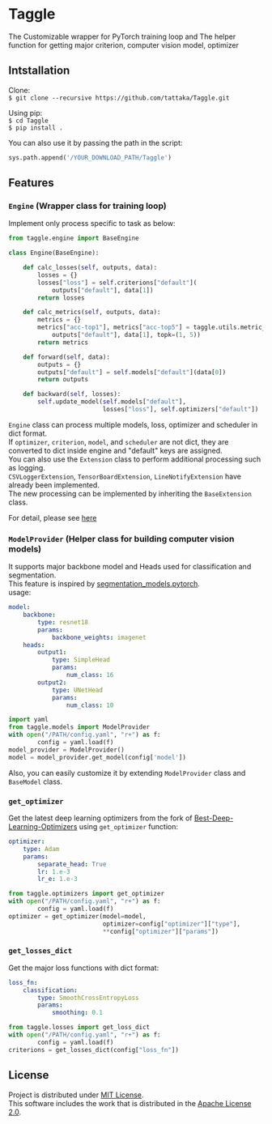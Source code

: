 Taggle
=====

The Customizable wrapper for PyTorch training loop and The helper function for getting major criterion, computer vision model, optimizer

## Intstallation
Clone:  
`$ git clone --recursive https://github.com/tattaka/Taggle.git`

Using pip:  
`$ cd Taggle`  
`$ pip install .`

You can also use it by passing the path in the script:
```python
sys.path.append('/YOUR_DOWNLOAD_PATH/Taggle')
```

## Features

### `Engine` (Wrapper class for training loop)
Implement only process specific to task as below:

```python
from taggle.engine import BaseEngine

class Engine(BaseEngine):

    def calc_losses(self, outputs, data):
        losses = {}
        losses["loss"] = self.criterions["default"](
            outputs["default"], data[1])
        return losses

    def calc_metrics(self, outputs, data):
        metrics = {}
        metrics["acc-top1"], metrics["acc-top5"] = taggle.utils.metric_functions.accuracy(
            outputs["default"], data[1], topk=(1, 5))
        return metrics

    def forward(self, data):
        outputs = {}
        outputs["default"] = self.models["default"](data[0])
        return outputs

    def backward(self, losses):
        self.update_model(self.models["default"],
                          losses["loss"], self.optimizers["default"])
```
`Engine` class can process multiple models, loss, optimizer and scheduler in dict format.  
If `optimizer`, `criterion`, `model`, and `scheduler` are not dict, they are converted to dict inside engine and "default" keys are assigned.  
You can also use the `Extension` class to perform additional processing such as logging.  
`CSVLoggerExtension`, `TensorBoardExtension`, `LineNotifyExtension` have already been implemented.  
The new processing can be implemented by inheriting the `BaseExtension` class.  

For detail, please see [here](https://github.com/tattaka/Taggle/blob/master/example/train_mnist_example.py)


### `ModelProvider` (Helper class for building computer vision models)
It supports major backbone model and Heads used for classification and segmentation.   
This feature is inspired by [segmentation_models.pytorch](https://github.com/qubvel/segmentation_models.pytorch).  
usage:
```yaml example.yaml
model:
    backbone: 
        type: resnet18
        params:
            backbone_weights: imagenet
    heads:
        output1: 
            type: SimpleHead
            params:
                num_class: 16
        output2: 
            type: UNetHead
            params:
                num_class: 10
```
```python
import yaml
from taggle.models import ModelProvider
with open("/PATH/config.yaml", "r+") as f:
        config = yaml.load(f)
model_provider = ModelProvider()
model = model_provider.get_model(config['model'])
```
Also, you can easily customize it by extending `ModelProvider` class and `BaseModel` class.

### `get_optimizer` 
Get the latest deep learning optimizers from the fork of [Best-Deep-Learning-Optimizers](https://github.com/lessw2020/Best-Deep-Learning-Optimizers) using `get_optimizer` function:
``` yaml
optimizer: 
    type: Adam
    params:
        separate_head: True
        lr: 1.e-3
        lr_e: 1.e-3
```

```python
from taggle.optimizers import get_optimizer
with open("/PATH/config.yaml", "r+") as f:
        config = yaml.load(f)
optimizer = get_optimizer(model=model, 
                          optimizer=config["optimizer"]["type"], 
                          **config["optimizer"]["params"])
```

### `get_losses_dict`
Get the major loss functions with dict format:
```yaml
loss_fn:
    classification:
        type: SmoothCrossEntropyLoss
        params: 
            smoothing: 0.1
```

``` python
from taggle.losses import get_loss_dict
with open("/PATH/config.yaml", "r+") as f:
        config = yaml.load(f)
criterions = get_losses_dict(config["loss_fn"])
```

## License
Project is distributed under [MIT License](https://github.com/tattaka/Taggle/blob/master/LICENSE).  
This software includes the work that is distributed in the [Apache License 2.0](http://www.apache.org/licenses/LICENSE-2.0).